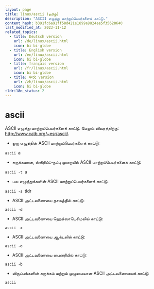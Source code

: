 ```yaml
---
layout: page
title: linux/ascii (தமிழ்)
description: "ASCII எழுத்து மாற்றுப்பெயர்களைக் காட்டு."
content_hash: b391fc6a91ff58d421e1899a9824ee5f35628640
last_modified_at: 2023-11-12
related_topics:
  - title: Deutsch version
    url: /de/linux/ascii.html
    icon: bi bi-globe
  - title: English version
    url: /en/linux/ascii.html
    icon: bi bi-globe
  - title: français version
    url: /fr/linux/ascii.html
    icon: bi bi-globe
  - title: 中文 version
    url: /zh/linux/ascii.html
    icon: bi bi-globe
tldri18n_status: 2
---
```

# ascii

ASCII எழுத்து மாற்றுப்பெயர்களைக் காட்டு.
மேலும் விவரத்திற்கு: <http://www.catb.org/~esr/ascii/>.

- ஒரு எழுத்தின் ASCII மாற்றுப்பெயர்களைக் காட்டு:

`ascii `<span class="tldr-var badge badge-pill bg-dark-lm bg-white-dm text-white-lm text-dark-dm font-weight-bold">a</span>

- சுருக்கமான, ஸ்கிரிப்ட்-நட்பு முறையில் ASCII மாற்றுப்பெயர்களைக் காட்டு:

`ascii -t `<span class="tldr-var badge badge-pill bg-dark-lm bg-white-dm text-white-lm text-dark-dm font-weight-bold">a</span>

- பல எழுத்துக்களின் ASCII மாற்றுப்பெயர்களைக் காட்டு:

`ascii -s `<span class="tldr-var badge badge-pill bg-dark-lm bg-white-dm text-white-lm text-dark-dm font-weight-bold">tldr</span>

- ASCII அட்டவணையை தசமத்தில் காட்டு:

`ascii -d`

- ASCII அட்டவணையை ஹெக்ஸாடெசிமலில் காட்டு:

`ascii -x`

- ASCII அட்டவணையை ஆக்டலில் காட்டு:

`ascii -o`

- ASCII அட்டவணையை பைனரியில் காட்டு:

`ascii -b`

- விருப்பங்களின் சுருக்கம் மற்றும் முழுமையான ASCII அட்டவணையைக் காட்டு:

`ascii`
